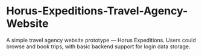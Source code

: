 # Horus-Expeditions-Travel-Agency-Website
A simple travel agency website prototype — Horus Expeditions. Users could browse and book trips, with basic backend support for login data storage.
